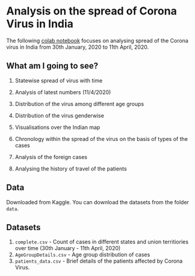 # **Analysis on the spread of Corona Virus in India**

The following [colab notebook](https://colab.research.google.com/gist/shreyanshchordia/f90731f5a6ff4a34b8cc1aaac9237167/covid-19-india.ipynb) focuses on analysing spread of the Corona virus in India from 30th January, 2020 to 11th April, 2020.

## **What am I going to see?**

1) Statewise spread of virus with time

2) Analysis of latest numbers (11/4/2020)

3) Distribution of the virus among different age groups

4) Distribution of the virus genderwise

5) Visualisations over the Indian map

6) Chronology within the spread of the virus on the basis of types of the cases

7) Analysis of the foreign cases

8) Analysing the history of travel of the patients

## **Data**

Downloaded from Kaggle. You can download the datasets from the folder `data`.

## **Datasets**

1) `complete.csv` - Count of cases in different states and union territiories over time (30th January - 11th April, 2020)
2) `AgeGroupDetails.csv` - Age group distribution of cases
3) `patients_data.csv` - Brief details of the patients affected by Corona Virus.
